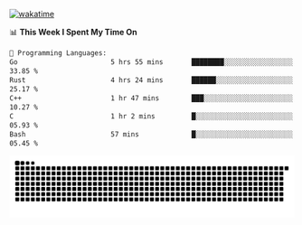 [![wakatime](https://wakatime.com/badge/user/384f91c6-4eee-411f-8f3b-1b691f58a544.svg)](https://wakatime.com/@384f91c6-4eee-411f-8f3b-1b691f58a544)

<!--START_SECTION:waka-->
📊 **This Week I Spent My Time On** 

```text
💬 Programming Languages: 
Go                       5 hrs 55 mins       ████████░░░░░░░░░░░░░░░░░   33.85 % 
Rust                     4 hrs 24 mins       ██████░░░░░░░░░░░░░░░░░░░   25.17 % 
C++                      1 hr 47 mins        ███░░░░░░░░░░░░░░░░░░░░░░   10.27 % 
C                        1 hr 2 mins         █░░░░░░░░░░░░░░░░░░░░░░░░   05.93 % 
Bash                     57 mins             █░░░░░░░░░░░░░░░░░░░░░░░░   05.45 % 
```


<!--END_SECTION:waka-->

<picture>
  <source media="(prefers-color-scheme: dark)" srcset="https://raw.githubusercontent.com/fuwx295/fuwx295/output/github-contribution-grid-snake-dark.svg">
  <source media="(prefers-color-scheme: light)" srcset="https://raw.githubusercontent.com/fuwx295/fuwx295/output/github-contribution-grid-snake.svg">
  <img alt="github contribution grid snake animation" src="https://raw.githubusercontent.com/fuwx295/fuwx295/output/github-contribution-grid-snake.svg">
</picture>
